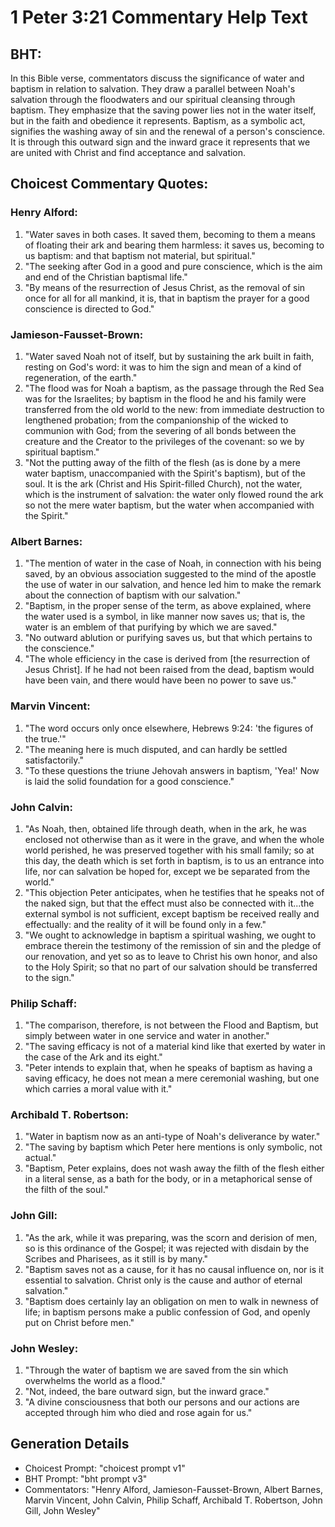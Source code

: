 # 1 Peter 3:21 Commentary Help Text

## BHT:
In this Bible verse, commentators discuss the significance of water and baptism in relation to salvation. They draw a parallel between Noah's salvation through the floodwaters and our spiritual cleansing through baptism. They emphasize that the saving power lies not in the water itself, but in the faith and obedience it represents. Baptism, as a symbolic act, signifies the washing away of sin and the renewal of a person's conscience. It is through this outward sign and the inward grace it represents that we are united with Christ and find acceptance and salvation.

## Choicest Commentary Quotes:
### Henry Alford:
1. "Water saves in both cases. It saved them, becoming to them a means of floating their ark and bearing them harmless: it saves us, becoming to us baptism: and that baptism not material, but spiritual." 
2. "The seeking after God in a good and pure conscience, which is the aim and end of the Christian baptismal life." 
3. "By means of the resurrection of Jesus Christ, as the removal of sin once for all for all mankind, it is, that in baptism the prayer for a good conscience is directed to God."

### Jamieson-Fausset-Brown:
1. "Water saved Noah not of itself, but by sustaining the ark built in faith, resting on God's word: it was to him the sign and mean of a kind of regeneration, of the earth."
2. "The flood was for Noah a baptism, as the passage through the Red Sea was for the Israelites; by baptism in the flood he and his family were transferred from the old world to the new: from immediate destruction to lengthened probation; from the companionship of the wicked to communion with God; from the severing of all bonds between the creature and the Creator to the privileges of the covenant: so we by spiritual baptism."
3. "Not the putting away of the filth of the flesh (as is done by a mere water baptism, unaccompanied with the Spirit's baptism), but of the soul. It is the ark (Christ and His Spirit-filled Church), not the water, which is the instrument of salvation: the water only flowed round the ark so not the mere water baptism, but the water when accompanied with the Spirit."

### Albert Barnes:
1. "The mention of water in the case of Noah, in connection with his being saved, by an obvious association suggested to the mind of the apostle the use of water in our salvation, and hence led him to make the remark about the connection of baptism with our salvation."
2. "Baptism, in the proper sense of the term, as above explained, where the water used is a symbol, in like manner now saves us; that is, the water is an emblem of that purifying by which we are saved."
3. "No outward ablution or purifying saves us, but that which pertains to the conscience."
4. "The whole efficiency in the case is derived from [the resurrection of Jesus Christ]. If he had not been raised from the dead, baptism would have been vain, and there would have been no power to save us."

### Marvin Vincent:
1. "The word occurs only once elsewhere, Hebrews 9:24: 'the figures of the true.'"
2. "The meaning here is much disputed, and can hardly be settled satisfactorily."
3. "To these questions the triune Jehovah answers in baptism, 'Yea!' Now is laid the solid foundation for a good conscience."

### John Calvin:
1. "As Noah, then, obtained life through death, when in the ark, he was enclosed not otherwise than as it were in the grave, and when the whole world perished, he was preserved together with his small family; so at this day, the death which is set forth in baptism, is to us an entrance into life, nor can salvation be hoped for, except we be separated from the world." 
2. "This objection Peter anticipates, when he testifies that he speaks not of the naked sign, but that the effect must also be connected with it...the external symbol is not sufficient, except baptism be received really and effectually: and the reality of it will be found only in a few." 
3. "We ought to acknowledge in baptism a spiritual washing, we ought to embrace therein the testimony of the remission of sin and the pledge of our renovation, and yet so as to leave to Christ his own honor, and also to the Holy Spirit; so that no part of our salvation should be transferred to the sign."

### Philip Schaff:
1. "The comparison, therefore, is not between the Flood and Baptism, but simply between water in one service and water in another."
2. "The saving efficacy is not of a material kind like that exerted by water in the case of the Ark and its eight."
3. "Peter intends to explain that, when he speaks of baptism as having a saving efficacy, he does not mean a mere ceremonial washing, but one which carries a moral value with it."

### Archibald T. Robertson:
1. "Water in baptism now as an anti-type of Noah's deliverance by water." 
2. "The saving by baptism which Peter here mentions is only symbolic, not actual." 
3. "Baptism, Peter explains, does not wash away the filth of the flesh either in a literal sense, as a bath for the body, or in a metaphorical sense of the filth of the soul."

### John Gill:
1. "As the ark, while it was preparing, was the scorn and derision of men, so is this ordinance of the Gospel; it was rejected with disdain by the Scribes and Pharisees, as it still is by many."
2. "Baptism saves not as a cause, for it has no causal influence on, nor is it essential to salvation. Christ only is the cause and author of eternal salvation."
3. "Baptism does certainly lay an obligation on men to walk in newness of life; in baptism persons make a public confession of God, and openly put on Christ before men."

### John Wesley:
1. "Through the water of baptism we are saved from the sin which overwhelms the world as a flood."
2. "Not, indeed, the bare outward sign, but the inward grace."
3. "A divine consciousness that both our persons and our actions are accepted through him who died and rose again for us."


## Generation Details
- Choicest Prompt: "choicest prompt v1"
- BHT Prompt: "bht prompt v3"
- Commentators: "Henry Alford, Jamieson-Fausset-Brown, Albert Barnes, Marvin Vincent, John Calvin, Philip Schaff, Archibald T. Robertson, John Gill, John Wesley"
